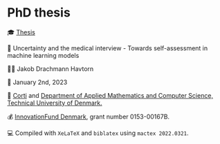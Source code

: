 # PhD thesis

🎓 [Thesis](thesis.pdf)

📙 Uncertainty and the medical interview - Towards self-assessment in machine learning models

👨‍🎓 Jakob Drachmann Havtorn

📅 January 2nd, 2023

🏫 [Corti](https://www.corti.ai) and [Department of Applied Mathematics and Computer Science, Technical University of Denmark.](https://www.compute.dtu.dk/english/)

💰 [InnovationFund Denmark](https://innovationsfonden.dk/en), grant number 0153-00167B.

💻 Compiled with `XeLaTeX` and `biblatex` using `mactex 2022.0321`.
